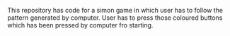 This repository has code for a simon game in which user has to follow the pattern generated by computer. User has to press those coloured buttons which has been pressed by computer fro starting.
